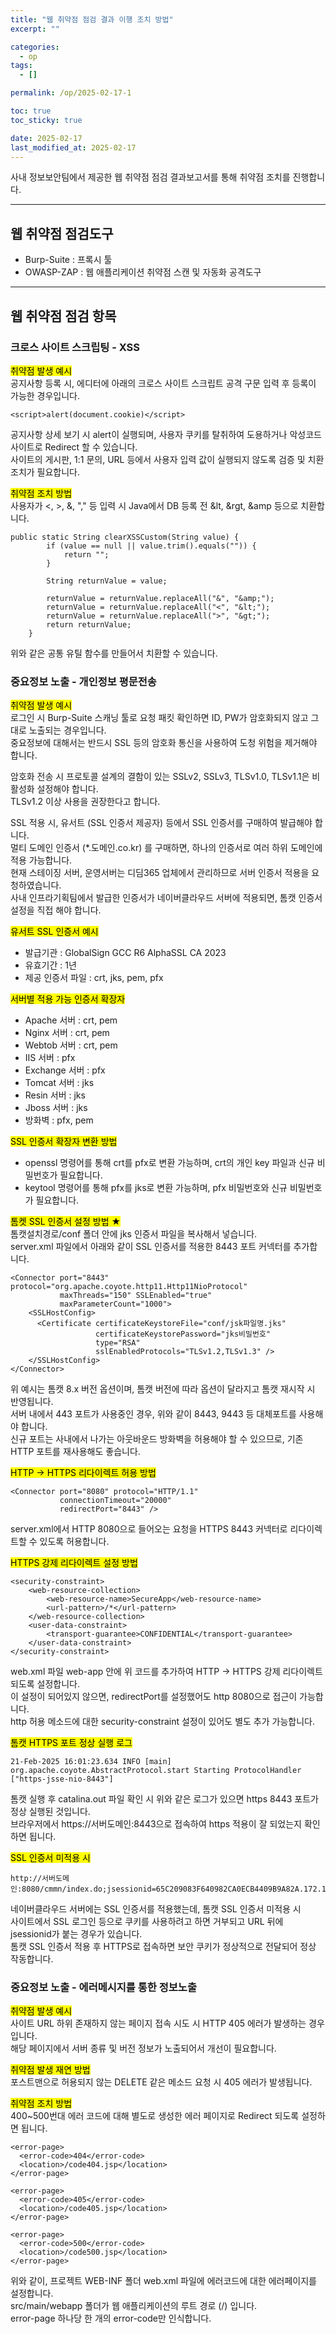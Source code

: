```yaml
---
title: "웹 취약점 점검 결과 이행 조치 방법"
excerpt: ""

categories:
  - op
tags:
  - []

permalink: /op/2025-02-17-1

toc: true
toc_sticky: true

date: 2025-02-17
last_modified_at: 2025-02-17
---
```


사내 정보보안팀에서 제공한 웹 취약점 점검 결과보고서를 통해 취약점 조치를 진행합니다.

---

## 웹 취약점 점검도구
- Burp-Suite : 프록시 툴
- OWASP-ZAP : 웹 애플리케이션 취약점 스캔 및 자동화 공격도구

---

## 웹 취약점 점검 항목

### 크로스 사이트 스크립팅 - XSS
<mark>취약점 발생 예시</mark>  
공지사항 등록 시, 에디터에 아래의 크로스 사이트 스크립트 공격 구문 입력 후 등록이 가능한 경우입니다.
```
<script>alert(document.cookie)</script>
```
공지사항 상세 보기 시 alert이 실행되며, 사용자 쿠키를 탈취하여 도용하거나 악성코드 사이트로 Redirect 할 수 있습니다.  
사이트의 게시판, 1:1 문의, URL 등에서 사용자 입력 값이 실행되지 않도록 검증 및 치환 조치가 필요합니다.

<mark>취약점 조치 방법</mark>  
사용자가 <, >, &, "," 등 입력 시 Java에서 DB 등록 전 &lt, &rgt, &amp 등으로 치환합니다.  
```
public static String clearXSSCustom(String value) {
		if (value == null || value.trim().equals("")) {
			return "";
		}

		String returnValue = value;

		returnValue = returnValue.replaceAll("&", "&amp;");
		returnValue = returnValue.replaceAll("<", "&lt;");
		returnValue = returnValue.replaceAll(">", "&gt;");
		return returnValue;
	}
```
위와 같은 공통 유틸 함수를 만들어서 치환할 수 있습니다.

### 중요정보 노출 - 개인정보 평문전송
<mark>취약점 발생 예시</mark>  
로그인 시 Burp-Suite 스캐닝 툴로 요청 패킷 확인하면 ID, PW가 암호화되지 않고 그대로 노출되는 경우입니다.  
중요정보에 대해서는 반드시 SSL 등의 암호화 통신을 사용하여 도청 위험을 제거해야 합니다.

암호화 전송 시 프로토콜 설계의 결함이 있는 SSLv2, SSLv3, TLSv1.0, TLSv1.1은 비활성화 설정해야 합니다.  
TLSv1.2 이상 사용을 권장한다고 합니다.

SSL 적용 시, 유서트 (SSL 인증서 제공자) 등에서 SSL 인증서를 구매하여 발급해야 합니다.  
멀티 도메인 인증서 (*.도메인.co.kr) 를 구매하면, 하나의 인증서로 여러 하위 도메인에 적용 가능합니다.  
현재 스테이징 서버, 운영서버는 디딤365 업체에서 관리하므로 서버 인증서 적용을 요청하였습니다.  
사내 인프라기획팀에서 발급한 인증서가 네이버클라우드 서버에 적용되면, 톰캣 인증서 설정을 직접 해야 합니다.

<mark>유서트 SSL 인증서 예시</mark>
- 발급기관 : GlobalSign GCC R6 AlphaSSL CA 2023
- 유효기간 : 1년
- 제공 인증서 파일 : crt, jks, pem, pfx

<mark>서버별 적용 가능 인증서 확장자</mark>
- Apache 서버 : crt, pem
- Nginx 서버 : crt, pem
- Webtob 서버 : crt, pem
- IIS 서버 : pfx
- Exchange 서버 : pfx
- Tomcat 서버 : jks
- Resin 서버 : jks
- Jboss 서버 : jks
- 방화벽 : pfx, pem

<mark>SSL 인증서 확장자 변환 방법</mark>
- openssl 명령어를 통해 crt를 pfx로 변환 가능하며, crt의 개인 key 파일과 신규 비밀번호가 필요합니다.
- keytool 명령어를 통해 pfx를 jks로 변환 가능하며, pfx 비밀번호와 신규 비밀번호가 필요합니다.

<mark>톰켓 SSL 인증서 설정 방법 ★</mark>  
톰캣설치경로/conf 폴더 안에 jks 인증서 파일을 복사해서 넣습니다.  
server.xml 파일에서 아래와 같이 SSL 인증서를 적용한 8443 포트 커넥터를 추가합니다.
```
<Connector port="8443" protocol="org.apache.coyote.http11.Http11NioProtocol"
           maxThreads="150" SSLEnabled="true"
           maxParameterCount="1000">
    <SSLHostConfig>
      <Certificate certificateKeystoreFile="conf/jsk파일명.jks"
                   certificateKeystorePassword="jks비밀번호"
                   type="RSA"
                   sslEnabledProtocols="TLSv1.2,TLSv1.3" />
    </SSLHostConfig>
</Connector>
```
위 예시는 톰캣 8.x 버전 옵션이며, 톰캣 버전에 따라 옵션이 달라지고 톰캣 재시작 시 반영됩니다.  
서버 내에서 443 포트가 사용중인 경우, 위와 같이 8443, 9443 등 대체포트를 사용해야 합니다.  
신규 포트는 사내에서 나가는 아웃바운드 방화벽을 허용해야 할 수 있으므로, 기존 HTTP 포트를 재사용해도 좋습니다.

<mark>HTTP → HTTPS 리다이렉트 허용 방법</mark>
```
<Connector port="8080" protocol="HTTP/1.1"
           connectionTimeout="20000"
           redirectPort="8443" />
```
server.xml에서 HTTP 8080으로 들어오는 요청을 HTTPS 8443 커넥터로 리다이렉트할 수 있도록 허용합니다.

<mark>HTTPS 강제 리다이렉트 설정 방법</mark>
```
<security-constraint>
    <web-resource-collection>
        <web-resource-name>SecureApp</web-resource-name>
        <url-pattern>/*</url-pattern>
    </web-resource-collection>
    <user-data-constraint>
        <transport-guarantee>CONFIDENTIAL</transport-guarantee>
    </user-data-constraint>
</security-constraint>
```
web.xml 파일 web-app 안에 위 코드를 추가하여 HTTP → HTTPS 강제 리다이렉트 되도록 설정합니다.  
이 설정이 되어있지 않으면, redirectPort를 설정했어도 http 8080으로 접근이 가능합니다.  
http 허용 메소드에 대한 security-constraint 설정이 있어도 별도 추가 가능합니다.

<mark>톰캣 HTTPS 포트 정상 실행 로그</mark>
```
21-Feb-2025 16:01:23.634 INFO [main] org.apache.coyote.AbstractProtocol.start Starting ProtocolHandler ["https-jsse-nio-8443"]
```
톰캣 실행 후 catalina.out 파일 확인 시 위와 같은 로그가 있으면 https 8443 포트가 정상 실행된 것입니다.  
브라우저에서 https://서버도메인:8443으로 접속하여 https 적용이 잘 되었는지 확인하면 됩니다.

<mark>SSL 인증서 미적용 시</mark>
```
http://서버도메인:8080/cmmn/index.do;jsessionid=65C209083F640982CA0ECB4409B9A82A.172.16.0.8
```
네이버클라우드 서버에는 SSL 인증서를 적용했는데, 톰캣 SSL 인증서 미적용 시  
사이트에서 SSL 로그인 등으로 쿠키를 사용하려고 하면 거부되고 URL 뒤에 jsessionid가 붙는 경우가 있습니다.  
톰캣 SSL 인증서 적용 후 HTTPS로 접속하면 보안 쿠키가 정상적으로 전달되어 정상 작동합니다.

### 중요정보 노출 - 에러메시지를 통한 정보노출
<mark>취약점 발생 예시</mark>  
사이트 URL 하위 존재하지 않는 페이지 접속 시도 시 HTTP 405 에러가 발생하는 경우입니다.  
해당 페이지에서 서버 종류 및 버전 정보가 노출되어서 개선이 필요합니다.

<mark>취약점 발생 재연 방법</mark>  
포스트맨으로 허용되지 않는 DELETE 같은 메소드 요청 시 405 에러가 발생됩니다.

<mark>취약점 조치 방법</mark>  
400~500번대 에러 코드에 대해 별도로 생성한 에러 페이지로 Redirect 되도록 설정하면 됩니다.
```
<error-page>
  <error-code>404</error-code>
  <location>/code404.jsp</location>
</error-page>

<error-page>
  <error-code>405</error-code>
  <location>/code405.jsp</location>
</error-page>

<error-page>
  <error-code>500</error-code>
  <location>/code500.jsp</location>
</error-page>
```
위와 같이, 프로젝트 WEB-INF 폴더 web.xml 파일에 에러코드에 대한 에러페이지를 설정합니다.  
src/main/webapp 폴더가 웹 애플리케이션의 루트 경로 (/) 입니다.  
error-page 하나당 한 개의 error-code만 인식합니다.
